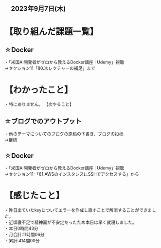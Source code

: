 ## 　2023年9月7日(木)
# 【取り組んだ課題一覧】
## ☆Docker
・「米国AI開発者がゼロから教えるDocker講座 | Udemy」視聴<br>
→セクション11「80.次レクチャーの補足」まで<br>
# 【わかったこと】
・特にありません。
【次やること】
## ☆ブログでのアウトプット
・他のテーマについてのブログの原稿の下書き、ブログの投稿<br>
→継続<br>
## ☆Docker
・「米国AI開発者がゼロから教えるDocker講座 | Udemy」視聴<br>
→セクション11:「81.AWSのインスタンスにSSHでアクセスする」から<br>
# 【感じたこと】
・昨日出ていたkeyについてエラーを作成し直すことで解消することができました。<br>
・近頃寝不足で精神面が不安定だったため本日は早く就寝しました。<br>
・本日0時間43分<br>
・月合計:11時間06分<br>
・累計:414間00分<br>
